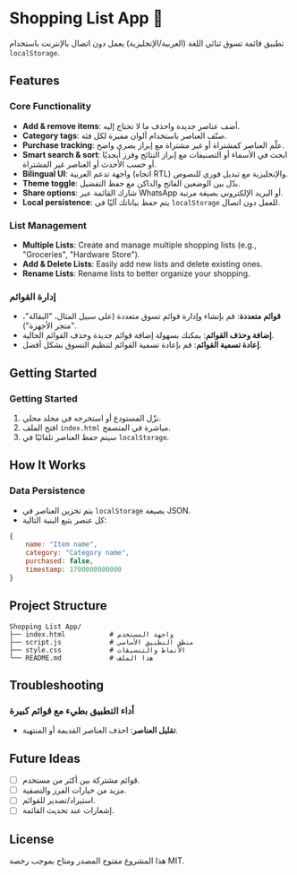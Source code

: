 # Shopping List App 🛒

تطبيق قائمة تسوق ثنائي اللغة (العربية/الإنجليزية) يعمل دون اتصال بالإنترنت باستخدام `localStorage`.

## Features

### Core Functionality
- **Add & remove items**: أضف عناصر جديدة واحذف ما لا تحتاج إليه.
- **Category tags**: صنّف العناصر باستخدام ألوان مميزة لكل فئة.
- **Purchase tracking**: علّم العناصر كمشتراة أو غير مشتراة مع إبراز بصري واضح.
- **Smart search & sort**: ابحث في الأسماء أو التصنيفات مع إبراز النتائج وفرز أبجديًا أو حسب الأحدث أو العناصر غير المشتراة.
- **Bilingual UI**: واجهة تدعم العربية (اتجاه RTL) والإنجليزية مع تبديل فوري للنصوص.
- **Theme toggle**: بدّل بين الوضعين الفاتح والداكن مع حفظ التفضيل.
- **Share options**: شارك القائمة عبر WhatsApp أو البريد الإلكتروني بصيغة مرتبة.
- **Local persistence**: يتم حفظ بياناتك آليًا في `localStorage` للعمل دون اتصال.

### List Management
- **Multiple Lists**: Create and manage multiple shopping lists (e.g., "Groceries", "Hardware Store").
- **Add & Delete Lists**: Easily add new lists and delete existing ones.
- **Rename Lists**: Rename lists to better organize your shopping.

### إدارة القوائم
- **قوائم متعددة**: قم بإنشاء وإدارة قوائم تسوق متعددة (على سبيل المثال، "البقالة"، "متجر الأجهزة").
- **إضافة وحذف القوائم**: يمكنك بسهولة إضافة قوائم جديدة وحذف القوائم الحالية.
- **إعادة تسمية القوائم**: قم بإعادة تسمية القوائم لتنظيم التسوق بشكل أفضل.



## Getting Started

### Getting Started
1. نزّل المستودع أو استخرجه في مجلد محلي.
2. افتح الملف `index.html` مباشرة في المتصفح.
3. سيتم حفظ العناصر تلقائيًا في `localStorage`.

## How It Works

### Data Persistence
- يتم تخزين العناصر في `localStorage` بصيغة JSON.
- كل عنصر يتبع البنية التالية:

```javascript
{
    name: "Item name",
    category: "Category name",
    purchased: false,
    timestamp: 1700000000000
}
```



## Project Structure

```
Shopping List App/
├── index.html           # واجهة المستخدم
├── script.js            # منطق التطبيق الأساسي
├── style.css            # الأنماط والتنسيقات
└── README.md            # هذا الملف
```

## Troubleshooting

### أداء التطبيق بطيء مع قوائم كبيرة
- **تقليل العناصر**: احذف العناصر القديمة أو المنتهية.

## Future Ideas
- [ ] قوائم مشتركة بين أكثر من مستخدم.
- [ ] مزيد من خيارات الفرز والتصفية.
- [ ] استيراد/تصدير للقوائم.
- [ ] إشعارات عند تحديث القائمة.

## License

هذا المشروع مفتوح المصدر ومتاح بموجب رخصة MIT.
